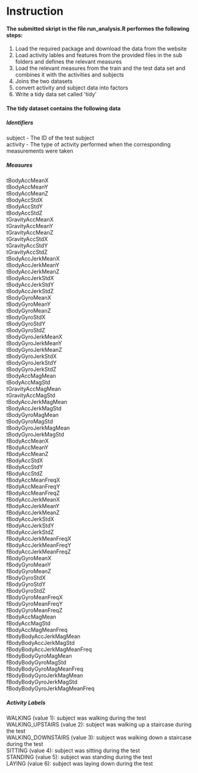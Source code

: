 # Instruction

#### The submitted skript in the file run_analysis.R performes the following steps: 

1. Load the required package and download the data from the website
2. Load activity lables and features from the provided files in the sub folders and defines the relevant measures 
3. Load the relevant measures from the train and the test data set and combines it with the activities and subjects
4. Joins the two datasets 
5. convert activity and subject data into factors 
6. Write a tidy data set called 'tidy'

#### The tidy dataset contains the following data
##### Identifiers
subject - The ID of the test subject</br>
activity - The type of activity performed when the corresponding measurements were taken

##### Measures
tBodyAccMeanX</br>
tBodyAccMeanY</br>
tBodyAccMeanZ</br>
tBodyAccStdX</br>
tBodyAccStdY</br>
tBodyAccStdZ</br>
tGravityAccMeanX</br>
tGravityAccMeanY</br>
tGravityAccMeanZ</br>
tGravityAccStdX</br>
tGravityAccStdY</br>
tGravityAccStdZ</br>
tBodyAccJerkMeanX</br>
tBodyAccJerkMeanY</br>
tBodyAccJerkMeanZ</br>
tBodyAccJerkStdX</br>
tBodyAccJerkStdY</br>
tBodyAccJerkStdZ</br>
tBodyGyroMeanX</br>
tBodyGyroMeanY</br>
tBodyGyroMeanZ</br>
tBodyGyroStdX</br>
tBodyGyroStdY</br>
tBodyGyroStdZ</br>
tBodyGyroJerkMeanX</br>
tBodyGyroJerkMeanY</br>
tBodyGyroJerkMeanZ</br>
tBodyGyroJerkStdX</br>
tBodyGyroJerkStdY</br>
tBodyGyroJerkStdZ</br>
tBodyAccMagMean</br>
tBodyAccMagStd</br>
tGravityAccMagMean</br>
tGravityAccMagStd</br>
tBodyAccJerkMagMean</br>
tBodyAccJerkMagStd</br>
tBodyGyroMagMean</br>
tBodyGyroMagStd</br>
tBodyGyroJerkMagMean</br>
tBodyGyroJerkMagStd</br>
fBodyAccMeanX</br>
fBodyAccMeanY</br>
fBodyAccMeanZ</br>
fBodyAccStdX</br>
fBodyAccStdY</br>
fBodyAccStdZ</br>
fBodyAccMeanFreqX</br>
fBodyAccMeanFreqY</br>
fBodyAccMeanFreqZ</br>
fBodyAccJerkMeanX</br>
fBodyAccJerkMeanY</br>
fBodyAccJerkMeanZ</br>
fBodyAccJerkStdX</br>
fBodyAccJerkStdY</br>
fBodyAccJerkStdZ</br>
fBodyAccJerkMeanFreqX</br>
fBodyAccJerkMeanFreqY</br>
fBodyAccJerkMeanFreqZ</br>
fBodyGyroMeanX</br>
fBodyGyroMeanY</br>
fBodyGyroMeanZ</br>
fBodyGyroStdX</br>
fBodyGyroStdY</br>
fBodyGyroStdZ</br>
fBodyGyroMeanFreqX</br>
fBodyGyroMeanFreqY</br>
fBodyGyroMeanFreqZ</br>
fBodyAccMagMean</br>
fBodyAccMagStd</br>
fBodyAccMagMeanFreq</br>
fBodyBodyAccJerkMagMean</br>
fBodyBodyAccJerkMagStd</br>
fBodyBodyAccJerkMagMeanFreq</br>
fBodyBodyGyroMagMean</br>
fBodyBodyGyroMagStd</br>
fBodyBodyGyroMagMeanFreq</br>
fBodyBodyGyroJerkMagMean</br>
fBodyBodyGyroJerkMagStd</br>
fBodyBodyGyroJerkMagMeanFreq</br>

##### Activity Labels
WALKING (value 1): subject was walking during the test</br>
WALKING_UPSTAIRS (value 2): subject was walking up a staircase during the test</br>
WALKING_DOWNSTAIRS (value 3): subject was walking down a staircase during the test</br>
SITTING (value 4): subject was sitting during the test</br>
STANDING (value 5): subject was standing during the test</br>
LAYING (value 6): subject was laying down during the test</br>
